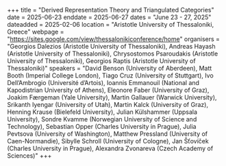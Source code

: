 +++
title = "Derived Representation Theory and Triangulated Categories"
date = 2025-06-23
enddate = 2025-06-27
dates = "June 23 - 27, 2025"
dateadded = 2025-02-06
location = "Aristotle University of Thessaloniki, Greece"
webpage = "https://sites.google.com/view/thessalonikiconference/home"
organisers = "Georgios Dalezios (Aristotle University of Thessaloniki), Andreas Hayash (Aristotle University of Thessaloniki), Chrysostomos Psaroudakis (Aristotle University of Thessaloniki), Georgios Raptis (Aristotle University of Thessaloniki)"
speakers = "David Benson (University of Aberdeen), Matt Booth (Imperial College London), Tiago Cruz (University of Stuttgart), Ivo Dell’Ambrogio (Université d’Artois), Ioannis Emmanouil (National and Kapodistrian University of Athens), Eleonore Faber (University of Graz), Joakim Færgeman (Yale University), Martin Gallauer (Warwick University), Srikanth Iyengar (University of Utah), Martin Kalck (University of Graz), Henning Krause (Bielefeld University), Julian Külshammer (Uppsala University), Sondre Kvamme (Norwegian University of Science and Technology), Sebastian Opper (Charles University in Prague), Julia Pevtsova (University of Washington), Matthew Pressland (University of Caen-Normandie), Sibylle Schroll (University of Cologne), Jan Šťovíček (Charles University in Prague), Alexandra Zvonareva (Czech Academy of Sciences)"
+++
